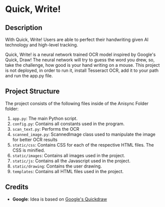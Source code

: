 # Quick, Write!

## Description

With Quick, Write! Users are able to perfect their handwriting given AI technology and high-level tracking.

Quick, Write! is a neural network trained OCR model inspired by Google's Quick, Draw! The neural network will try to guess the word you drew, so, take the challenge, how good is your hand writing on a mouse. This project is not deployed, in order to run it, install Tesseract OCR, add it to your path and run the app.py file.

## Project Structure
The project consists of the following files inside of the Anisync Folder folder:

1. `app.py`: The main Python script.
2. `config.py`: Contains all constants used in the program.
3. `scan_text.py`: Performs the OCR
4. `scanned_image.py`: ScannedImage class used to manipulate the image for better OCR results
5. `static/css`: Contains CSS for each of the respective HTML files. The CSS is minified.
6. `static/images`: Contains all images used in the project.
7. `static/js`: Contains all the Javascript used in the project.
8. `static/drawing`: Contains the user drawing.
9. `templates`: Contains all HTML files used in the project.


## Credits
- **Google**: Idea is based on [Google's Quickdraw](https://quickdraw.withgoogle.com/)
